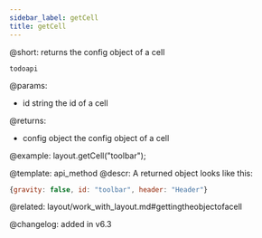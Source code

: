 ```yaml
---
sidebar_label: getCell
title: getCell
---          
```


@short: returns the config object of a cell

```todoapi ```

@params:
- id	string		the id of a cell


@returns:
- config		object		the config object of a cell


@example:
layout.getCell("toolbar");



@template: api_method
@descr:
A returned object looks like this:
~~~js
{gravity: false, id: "toolbar", header: "Header"}
~~~

@related: layout/work_with_layout.md#gettingtheobjectofacell

@changelog:
added in v6.3

